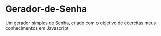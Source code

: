 # Gerador-de-Senha
Um gerador simples de Senha, criado com o objetivo de exercitas meus conhecimentos em Javascript
